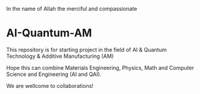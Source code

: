 In the name of Allah the merciful and compassionate

# AI-Quantum-AM

This repository is for starting project in the field of AI &amp; Quantum Technology &amp; Additive Manufacturing (AM) 

Hope this can combine  Materials Engineering, Physics, Math and Computer Science and Engineering (AI and QAI).

We are wellcome to collaborations!
